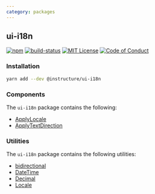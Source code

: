 ```yaml
---
category: packages
---
```


## ui-i18n

[![npm][npm]][npm-url]
[![build-status][build-status]][build-status-url]
[![MIT License][license-badge]][LICENSE]
[![Code of Conduct][coc-badge]][coc]


### Installation

```sh
yarn add --dev @instructure/ui-i18n
```

### Components
The `ui-i18n` package contains the following:
- [ApplyLocale](#ApplyLocale)
- [ApplyTextDirection](#ApplyTextDirection)

### Utilities
The `ui-i18n` package contains the following utilities:
- [bidirectional](#bidirectional)
- [DateTime](#DateTime)
- [Decimal](#Decimal)
- [Locale](#Locale)


[npm]: https://img.shields.io/npm/v/@instructure/ui-i18n.svg
[npm-url]: https://npmjs.com/package/@instructure/ui-i18n

[build-status]: https://travis-ci.org/instructure/instructure-ui.svg?branch=master
[build-status-url]: https://travis-ci.org/instructure/instructure-ui "Travis CI"

[license-badge]: https://img.shields.io/npm/l/instructure-ui.svg?style=flat-square
[license]: https://github.com/instructure/instructure-ui/blob/master/LICENSE

[coc-badge]: https://img.shields.io/badge/code%20of-conduct-ff69b4.svg?style=flat-square
[coc]: https://github.com/instructure/instructure-ui/blob/master/CODE_OF_CONDUCT.md
